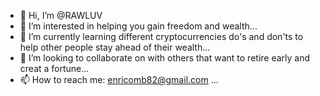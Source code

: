 - 👋 Hi, I’m @RAWLUV
- 👀 I’m interested in helping you gain freedom and wealth...
- 🌱 I’m currently learning different cryptocurrencies do's and don'ts to help other people stay ahead of their wealth...
- 💞️ I’m looking to collaborate on with others that want to retire early and creat a fortune...
- 📫 How to reach me: enricomb82@gmail.com ...

<!---
RAWLUV/RAWLUV is a ✨ special ✨ repository because its `README.md` (this file) appears on your GitHub profile.
You can click the Preview link to take a look at your changes.
--->
